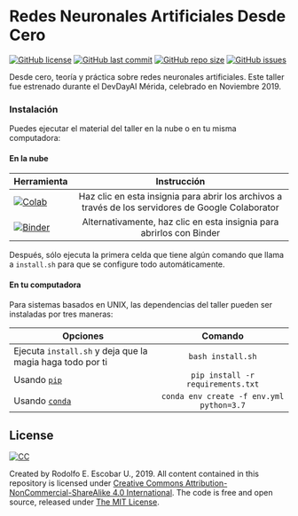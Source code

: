 # Redes Neuronales Artificiales Desde Cero

[![GitHub license](https://img.shields.io/github/license/ajcyucatan/redes-neuronales?style=popout-square)](https://github.com/ajcyucatan/redes-neuronales/blob/master/LICENSE)
[![GitHub last commit](https://img.shields.io/github/last-commit/ajcyucatan/redes-neuronales?style=popout-square)](https://github.com/ajcyucatan/redes-neuronales/commits/master)
[![GitHub repo size](https://img.shields.io/github/repo-size/ajcyucatan/redes-neuronales?style=popout-square)](https://github.com/ajcyucatan/redes-neuronales.git)
[![GitHub issues](https://img.shields.io/github/issues/ajcyucatan/redes-neuronales?style=popout-square)](https://github.com/ajcyucatan/redes-neuronales/issues)

Desde cero, teoría y práctica sobre redes neuronales artificiales. Este taller fue estrenado durante el DevDayAI Mérida, celebrado en Noviembre 2019.


### Instalación

Puedes ejecutar el material del taller en la nube o en tu misma computadora:


#### En la nube

| Herramienta          | Instrucción        |
| ------------- |:-------------:|
| [![Colab](https://colab.research.google.com/assets/colab-badge.svg)](https://colab.research.google.com/github/ajcyucatan/redes-neuronales) | Haz clic en esta insignia para abrir los archivos a través de los servidores de Google Colaborator |
| [![Binder](https://mybinder.org/badge_logo.svg)](https://mybinder.org/v2/gh/ajcyucatan/redes-neuronales/master) | Alternativamente, haz clic en esta insignia para abrirlos con Binder |

Después, sólo ejecuta la primera celda que tiene algún comando que llama a `install.sh` para que se configure todo automáticamente.


#### En tu computadora

Para sistemas basados en UNIX, las dependencias del taller pueden ser instaladas por tres maneras:

| Opciones       | Comando       |
| ------------- |:-------------:|
| Ejecuta `install.sh` y deja que la magia haga todo por ti | `bash install.sh` |
| Usando [`pip`](https://pypi.org/project/pip) | `pip install -r requirements.txt` |
| Usando [`conda`](https://docs.conda.io/en/latest/) | `conda env create -f env.yml python=3.7` |


## License

[![CC](http://forthebadge.com/images/badges/cc-nc-sa.svg)](https://creativecommons.org/licenses/by-nc-sa/4.0 "CC BY-NC-SA 4.0")

Created by Rodolfo E. Escobar U., 2019. All content contained in this repository is licensed under [Creative Commons Attribution-NonCommercial-ShareAlike 4.0 International](https://creativecommons.org/licenses/by-nc-sa/4.0 "CC BY-NC-SA 4.0"). The code is free and open source, released under [The MIT License](https://mit-license.org "The MIT License").
